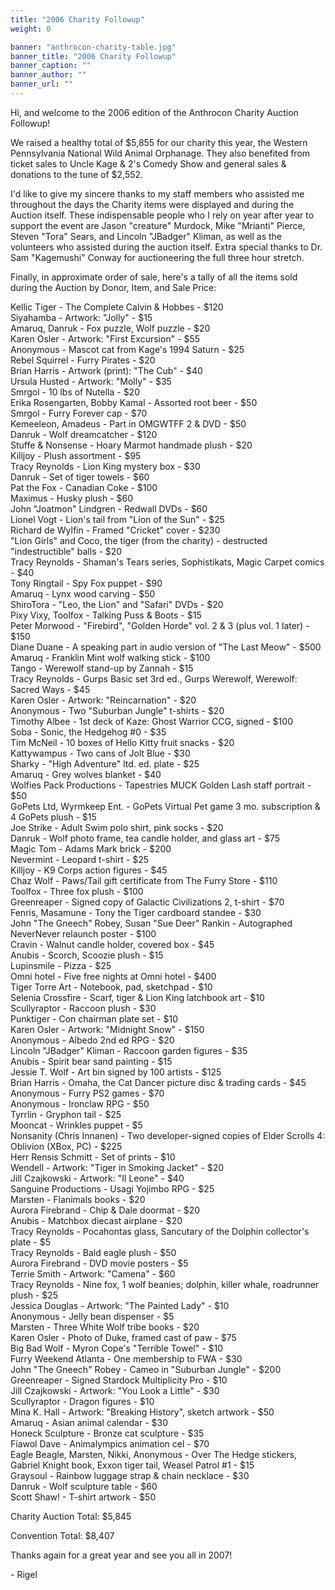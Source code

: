 ```yaml
---
title: "2006 Charity Followup"
weight: 0

banner: "anthrocon-charity-table.jpg"
banner_title: "2006 Charity Followup"
banner_caption: ""
banner_author: ""
banner_url: ""
---
```


Hi, and welcome to the 2006 edition of the Anthrocon Charity Auction Followup!

We raised a healthy total of $5,855 for our charity this year, the Western Pennsylvania National Wild Animal Orphanage. They also benefited from ticket sales to Uncle Kage & 2's Comedy Show and general sales & donations to the tune of $2,552.

I'd like to give my sincere thanks to my staff members who assisted me throughout the days the Charity items were displayed and during the Auction itself. These indispensable people who I rely on year after year to support the event are Jason "creature" Murdock, Mike "Mrianti" Pierce, Steven "Tora" Sears, and Lincoln "JBadger" Kliman, as well as the volunteers who assisted during the auction itself. Extra special thanks to Dr. Sam "Kagemushi" Conway for auctioneering the full three hour stretch.

Finally, in approximate order of sale, here's a tally of all the items sold during the Auction by Donor, Item, and Sale Price:

Kellic Tiger - The Complete Calvin & Hobbes - $120<br>
Siyahamba - Artwork: "Jolly" - $15<br>
Amaruq, Danruk - Fox puzzle, Wolf puzzle - $20<br>
Karen Osler - Artwork: "First Excursion" - $55<br>
Anonymous - Mascot cat from Kage's 1994 Saturn - $25<br>
Rebel Squirrel - Furry Pirates - $20<br>
Brian Harris - Artwork (print): "The Cub" - $40<br>
Ursula Husted - Artwork: "Molly" - $35<br>
Smrgol - 10 lbs of Nutella - $20<br>
Erika Rosengarten, Bobby Kamal - Assorted root beer - $50<br>
Smrgol - Furry Forever cap - $70<br>
Kemeeleon, Amadeus - Part in OMGWTFF 2 & DVD - $50<br>
Danruk - Wolf dreamcatcher - $120<br>
Stuffe & Nonsense - Hoary Marmot handmade plush - $20<br>
Killjoy - Plush assortment - $95<br>
Tracy Reynolds - Lion King mystery box - $30<br>
Danruk - Set of tiger towels - $60<br>
Pat the Fox - Canadian Coke - $100<br>
Maximus - Husky plush - $60<br>
John "Joatmon" Lindgren - Redwall DVDs - $60<br>
Lionel Vogt - Lion's tail from "Lion of the Sun" - $25<br>
Richard de Wylfin - Framed "Cricket" cover - $230<br>
"Lion Girls" and Coco, the tiger (from the charity) - destructed "indestructible" balls - $20<br>
Tracy Reynolds - Shaman's Tears series, Sophistikats, Magic Carpet comics - $40<br>
Tony Ringtail - Spy Fox puppet - $90<br>
Amaruq - Lynx wood carving - $50<br>
ShiroTora - "Leo, the Lion" and "Safari" DVDs - $20<br>
Pixy Vixy, Toolfox - Talking Puss & Boots - $15<br>
Peter Morwood - "Firebird", "Golden Horde" vol. 2 & 3 (plus vol. 1 later) - $150<br>
Diane Duane - A speaking part in audio version of "The Last Meow" - $500<br>
Amaruq - Franklin Mint wolf walking stick - $100<br>
Tango - Werewolf stand-up by Zannah - $15<br>
Tracy Reynolds - Gurps Basic set 3rd ed., Gurps Werewolf, Werewolf: Sacred Ways - $45<br>
Karen Osler - Artwork: "Reincarnation" - $20<br>
Anonymous - Two "Suburban Jungle" t-shirts - $20<br>
Timothy Albee - 1st deck of Kaze: Ghost Warrior CCG, signed - $100<br>
Soba - Sonic, the Hedgehog #0 - $35<br>
Tim McNeil - 10 boxes of Hello Kitty fruit snacks - $20<br>
Kattywampus - Two cans of Jolt Blue - $30<br>
Sharky - "High Adventure" ltd. ed. plate - $25<br>
Amaruq - Grey wolves blanket - $40<br>
Wolfies Pack Productions - Tapestries MUCK Golden Lash staff portrait - $50<br>
GoPets Ltd, Wyrmkeep Ent. - GoPets Virtual Pet game 3 mo. subscription & 4 GoPets plush - $15<br>
Joe Strike - Adult Swim polo shirt, pink socks - $20<br>
Danruk - Wolf photo frame, tea candle holder, and glass art - $75<br>
Magic Tom - Adams Mark brick - $200<br>
Nevermint - Leopard t-shirt - $25<br>
Killjoy - K9 Corps action figures - $45<br>
Chaz Wolf - Paws/Tail gift certificate from The Furry Store - $110<br>
Toolfox - Three fox plush - $100<br>
Greenreaper - Signed copy of Galactic Civilizations 2, t-shirt - $70<br>
Fenris, Masamune - Tony the Tiger cardboard standee - $30<br>
John "The Gneech" Robey, Susan "Sue Deer" Rankin - Autographed NeverNever relaunch poster - $100<br>
Cravin - Walnut candle holder, covered box - $45<br>
Anubis - Scorch, Scoozie plush - $15<br>
Lupinsmile - Pizza - $25<br>
Omni hotel - Five free nights at Omni hotel - $400<br>
Tiger Torre Art - Notebook, pad, sketchpad - $10<br>
Selenia Crossfire - Scarf, tiger & Lion King latchbook art - $10<br>
Scullyraptor - Raccoon plush - $30<br>
Punktiger - Con chairman plate set - $10<br>
Karen Osler - Artwork: "Midnight Snow" - $150<br>
Anonymous - Albedo 2nd ed RPG - $20<br>
Lincoln "JBadger" Kliman - Raccoon garden figures - $35<br>
Anubis - Spirit bear sand painting - $15<br>
Jessie T. Wolf - Art bin signed by 100 artists - $125<br>
Brian Harris - Omaha, the Cat Dancer picture disc & trading cards - $45<br>
Anonymous - Furry PS2 games - $70<br>
Anonymous - Ironclaw RPG - $50<br>
Tyrrlin - Gryphon tail - $25<br>
Mooncat - Wrinkles puppet - $5<br>
Nonsanity (Chris Innanen) - Two developer-signed copies of Elder Scrolls 4: Oblivion (XBox, PC) - $225<br>
Herr Rensis Schmitt - Set of prints - $10<br>
Wendell - Artwork: "Tiger in Smoking Jacket" - $20<br>
Jill Czajkowski - Artwork: "Il Leone" - $40<br>
Sanguine Productions - Usagi Yojimbo RPG - $25<br>
Marsten - Flanimals books - $20<br>
Aurora Firebrand - Chip & Dale doormat - $20<br>
Anubis - Matchbox diecast airplane - $20<br>
Tracy Reynolds - Pocahontas glass, Sancutary of the Dolphin collector's plate - $5<br>
Tracy Reynolds - Bald eagle plush - $50<br>
Aurora Firebrand - DVD movie posters - $5<br>
Terrie Smith - Artwork: "Camena" - $60<br>
Tracy Reynolds - Nine fox, 1 wolf beanies; dolphin, killer whale, roadrunner plush - $25<br>
Jessica Douglas - Artwork: "The Painted Lady" - $10<br>
Anonymous - Jelly bean dispenser - $5<br>
Marsten - Three White Wolf tribe books - $20<br>
Karen Osler - Photo of Duke, framed cast of paw - $75<br>
Big Bad Wolf - Myron Cope's "Terrible Towel" - $10<br>
Furry Weekend Atlanta - One membership to FWA - $30<br>
John "The Gneech" Robey - Cameo in "Suburban Jungle" - $200<br>
Greenreaper - Signed Stardock Multiplicity Pro - $10<br>
Jill Czajkowski - Artwork: "You Look a Little" - $30<br>
Scullyraptor - Dragon figures - $10<br>
Mina K. Hall - Artwork: "Breaking History", sketch artwork - $50<br>
Amaruq - Asian animal calendar - $30<br>
Honeck Sculpture - Bronze cat sculpture - $35<br>
Fiawol Dave - Animalympics animation cel - $70<br>
Eagle Beagle, Marsten, Nikki, Anonymous - Over The Hedge stickers,<br>
Gabriel Knight book, Exxon tiger tail, Weasel Patrol #1 - $15<br>
Graysoul - Rainbow luggage strap & chain necklace - $30<br>
Danruk - Wolf sculpture table - $60<br>
Scott Shaw! - T-shirt artwork - $50

Charity Auction Total: $5,845

Convention Total: $8,407

Thanks again for a great year and see you all in 2007!

\- Rigel
